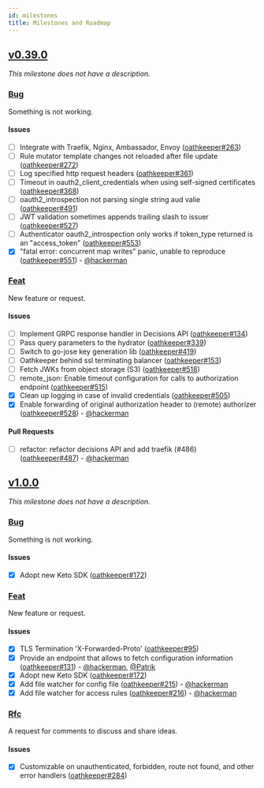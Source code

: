 ```yaml
---
id: milestones
title: Milestones and Roadmap
---
```


## [v0.39.0](https://github.com/ory/oathkeeper/milestone/7)

_This milestone does not have a description._

### [Bug](https://github.com/ory/oathkeeper/labels/bug)

Something is not working.

#### Issues

- [ ] Integrate with Traefik, Nginx, Ambassador, Envoy ([oathkeeper#263](https://github.com/ory/oathkeeper/issues/263))
- [ ] Rule mutator template changes not reloaded after file update ([oathkeeper#272](https://github.com/ory/oathkeeper/issues/272))
- [ ] Log specified http request headers ([oathkeeper#361](https://github.com/ory/oathkeeper/issues/361))
- [ ] Timeout in oauth2_client_credentials when using self-signed certificates ([oathkeeper#368](https://github.com/ory/oathkeeper/issues/368))
- [ ] oauth2_introspection not parsing single string aud valie ([oathkeeper#491](https://github.com/ory/oathkeeper/issues/491))
- [ ] JWT validation sometimes appends trailing slash to issuer ([oathkeeper#527](https://github.com/ory/oathkeeper/issues/527))
- [ ] Authenticator oauth2_introspection only works if token_type returned is an "access_token" ([oathkeeper#553](https://github.com/ory/oathkeeper/issues/553))
- [x] "fatal error: concurrent map writes" panic, unable to reproduce ([oathkeeper#551](https://github.com/ory/oathkeeper/issues/551)) - [@hackerman](https://github.com/aeneasr)

### [Feat](https://github.com/ory/oathkeeper/labels/feat)

New feature or request.

#### Issues

- [ ] Implement GRPC response handler in Decisions API ([oathkeeper#134](https://github.com/ory/oathkeeper/issues/134))
- [ ] Pass query parameters to the hydrator ([oathkeeper#339](https://github.com/ory/oathkeeper/issues/339))
- [ ] Switch to go-jose key generation lib ([oathkeeper#419](https://github.com/ory/oathkeeper/issues/419))
- [ ] Oathkeeper behind ssl terminating balancer ([oathkeeper#153](https://github.com/ory/oathkeeper/issues/153))
- [ ] Fetch JWKs from object storage (S3) ([oathkeeper#518](https://github.com/ory/oathkeeper/issues/518))
- [ ] remote_json: Enable timeout configuration for calls to authorization endpoint ([oathkeeper#515](https://github.com/ory/oathkeeper/issues/515))
- [x] Clean up logging in case of invalid credentials ([oathkeeper#505](https://github.com/ory/oathkeeper/issues/505))
- [x] Enable forwarding of original authorization header to (remote) authorizer ([oathkeeper#528](https://github.com/ory/oathkeeper/issues/528)) - [@hackerman](https://github.com/aeneasr)

#### Pull Requests

- [ ] refactor: refactor decisions API and add traefik (#486) ([oathkeeper#487](https://github.com/ory/oathkeeper/pull/487)) - [@hackerman](https://github.com/aeneasr)

## [v1.0.0](https://github.com/ory/oathkeeper/milestone/2)

_This milestone does not have a description._

### [Bug](https://github.com/ory/oathkeeper/labels/bug)

Something is not working.

#### Issues

- [x] Adopt new Keto SDK ([oathkeeper#172](https://github.com/ory/oathkeeper/issues/172))

### [Feat](https://github.com/ory/oathkeeper/labels/feat)

New feature or request.

#### Issues

- [x] TLS Termination 'X-Forwarded-Proto' ([oathkeeper#95](https://github.com/ory/oathkeeper/issues/95))
- [x] Provide an endpoint that allows to fetch configuration information ([oathkeeper#131](https://github.com/ory/oathkeeper/issues/131)) - [@hackerman](https://github.com/aeneasr), [@Patrik](https://github.com/zepatrik)
- [x] Adopt new Keto SDK ([oathkeeper#172](https://github.com/ory/oathkeeper/issues/172))
- [x] Add file watcher for config file ([oathkeeper#215](https://github.com/ory/oathkeeper/issues/215)) - [@hackerman](https://github.com/aeneasr)
- [x] Add file watcher for access rules ([oathkeeper#216](https://github.com/ory/oathkeeper/issues/216)) - [@hackerman](https://github.com/aeneasr)

### [Rfc](https://github.com/ory/oathkeeper/labels/rfc)

A request for comments to discuss and share ideas.

#### Issues

- [x] Customizable on unauthenticated, forbidden, route not found, and other error handlers ([oathkeeper#284](https://github.com/ory/oathkeeper/issues/284))
